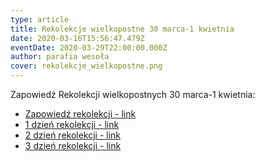 ```yaml
---
type: article
title: Rekolekcje wielkopostne 30 marca-1 kwietnia
date: 2020-03-16T15:56:47.479Z
eventDate: 2020-03-29T22:00:00.000Z
author: parafia wesoła
cover: rekolekcje_wielkopostne.png
---
```

Zapowiedź Rekolekcji wielkopostnych 30 marca-1 kwietnia:

* [Zapowiedź rekolekcji - link](https://www.youtube.com/watch?v=OS7PbwWqMPY)
* [1 dzień rekolekcji - link](https://www.youtube.com/watch?v=0ifiWu9W5lE&t=16s) 
* [2 dzień rekolekcji - link](https://www.youtube.com/watch?v=yK4qn7Uc5iM)
* [3 dzień rekolekcji - link](https://www.youtube.com/watch?v=elFbh3dG8pk)
